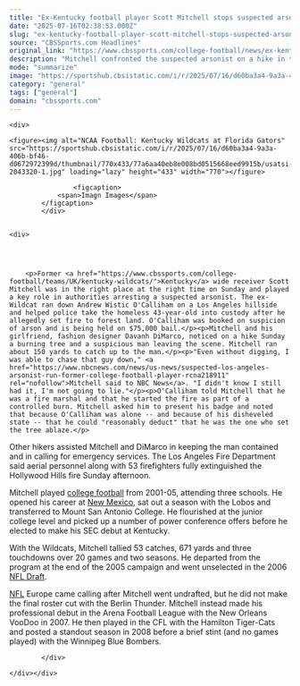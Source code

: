 ```yaml
---
title: "Ex-Kentucky football player Scott Mitchell stops suspected arsonist on Los Angeles hillside"
date: "2025-07-16T02:38:53.000Z"
slug: "ex-kentucky-football-player-scott-mitchell-stops-suspected-arsonist-on-los-angeles-hillside"
source: "CBSSports.com Headlines"
original_link: "https://www.cbssports.com/college-football/news/ex-kentucky-football-player-scott-mitchell-stops-suspected-arsonist-on-los-angeles-hillside/"
description: "Mitchell confronted the suspected arsonist on a hike in the Hollywood Hills"
mode: "summarize"
image: "https://sportshub.cbsistatic.com/i/r/2025/07/16/d60ba3a4-9a3a-406b-bf46-d0672972399d/thumbnail/1200x675/d3783109ca99e1ef5f1aefbe037f9165/usatsi-2043320-1.jpg"
category: "general"
tags: ["general"]
domain: "cbssports.com"
---
```

<div id="readability-page-1" class="page"><div id="Article-body">
        
    
        
                
    <div>
                            
    <figure><img alt="NCAA Football: Kentucky Wildcats at Florida Gators" src="https://sportshub.cbsistatic.com/i/r/2025/07/16/d60ba3a4-9a3a-406b-bf46-d0672972399d/thumbnail/770x433/77a6aa40eb8e008bd0515668eed9915b/usatsi-2043320-1.jpg" loading="lazy" height="433" width="770"></figure>
        
                    <figcaption>
                <span>Imagn Images</span>
            </figcaption>
            </div>

    
    <div>
        
        
                            
                
        <p>Former <a href="https://www.cbssports.com/college-football/teams/UK/kentucky-wildcats/">Kentucky</a> wide receiver Scott Mitchell was in the right place at the right time on Sunday and played a key role in authorities arresting a suspected arsonist. The ex-Wildcat ran down Andrew Wistic O'Calliham on a Los Angeles hillside and helped police take the homeless 43-year-old into custody after he allegedly set fire to forest land. O'Calliham was booked on suspicion of arson and is being held on $75,000 bail.</p><p>Mitchell and his girlfriend, fashion designer Davanh DiMarco, noticed on a hike Sunday a burning tree and a suspicious man leaving the scene. Mitchell ran about 150 yards to catch up to the man.</p><p>"Even without digging, I was able to chase that guy down," <a href="https://www.nbcnews.com/news/us-news/suspected-los-angeles-arsonist-run-former-college-football-player-rcna218911" rel="nofollow">Mitchell said to NBC News</a>. "I didn't know I still had it, I'm not going to lie."</p><p>O'Calliham told Mitchell that he was a fire marshal and that he started the fire as part of a controlled burn. Mitchell asked him to present his badge and noted that because O'Calliham was alone -- and because of his disheveled state -- that he could "reasonably deduct" that he was the one who set the tree ablaze.</p>
        

<p>Other hikers assisted Mitchell and DiMarco in keeping the man contained and in calling for emergency services. The Los Angeles Fire Department said aerial personnel along with 53 firefighters fully extinguished the Hollywood Hills fire Sunday afternoon.</p><p>Mitchell played <a href="https://cbssports.com/college-football/">college football</a> from 2001-05, attending three schools. He opened his career at <a href="https://www.cbssports.com/college-football/teams/NMEX/new-mexico-lobos/">New Mexico</a>, sat out a season with the Lobos and transferred to Mount San Antonio College. He flourished at the junior college level and picked up a number of power conference offers before he elected to make his SEC debut at Kentucky.</p><p>With the Wildcats, Mitchell tallied 53 catches, 671 yards and three touchdowns over 20 games and two seasons. He departed from the program at the end of the 2005 campaign and went unselected in the 2006 <a href="https://cbssports.com/nfl/draft/">NFL Draft</a>.</p>
        

<p><a href="https://cbssports.com/nfl/">NFL</a> Europe came calling after Mitchell went undrafted, but he did not make the final roster cut with the Berlin Thunder. Mitchell instead made his professional debut in the Arena Football League with the New Orleans VooDoo in 2007. He then played in the CFL with the Hamilton Tiger-Cats and posted a standout season in 2008 before a brief stint (and no games played) with the Winnipeg Blue Bombers.</p>


        
            </div>

    </div></div>